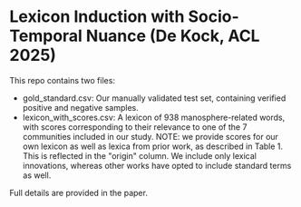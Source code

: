 # Lexicon Induction with Socio-Temporal Nuance (De Kock, ACL 2025)

This repo contains two files: 
- gold_standard.csv: Our manually validated test set, containing verified positive and negative samples.
- lexicon_with_scores.csv: A lexicon of 938 manosphere-related words, with scores corresponding to their relevance to one of the 7 communities included in our study. NOTE: we provide scores for our own lexicon as well as lexica from prior work, as described in Table 1. This is reflected in the "origin" column. We include only lexical innovations, whereas other works have opted to include standard terms as well.

Full details are provided in the paper. 
